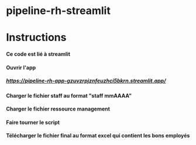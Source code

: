 # pipeline-rh-streamlit
# Instructions 
#### Ce code est lié à streamlit
#### Ouvrir l'app
##### https://pipeline-rh-app-gzuvzrpjznfeuzhci5bkrn.streamlit.app/
#### Charger le fichier staff au format "staff mmAAAA"
#### Charger le fichier ressource management
#### Faire tourner le script 
#### Télécharger le fichier final au format excel qui contient les bons employés


